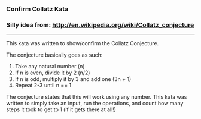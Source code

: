 ### Confirm Collatz Kata ###
### Silly idea from: http://en.wikipedia.org/wiki/Collatz_conjecture
* * *
This kata was written to show/confirm the Collatz Conjecture.

The conjecture basically goes as such:

 1. Take any natural number (n)
 2. If n is even, divide it by 2 (n/2)
 3. If n is odd, multiply it by 3 and add one  (3n + 1)
 4. Repeat 2-3 until n == 1

The conjecture states that this will work using any number. This kata was written to simply take an input, run the 
operations, and count how many steps it took to get to 1 (if it gets there at all!)

